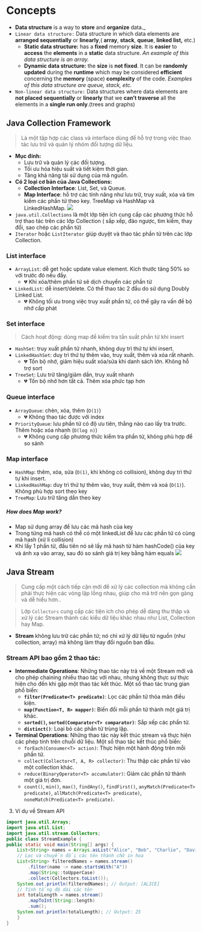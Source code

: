 # Concepts

-   **Data structure** is a way to **store** and **organize** data.\_
-   `Linear data structure:` Data structure in which data elements are **arranged sequentially** or **linearly**,(
    **array**, **stack**, **queue**, **linked list,** etc.)
    -   **Static data structure:** has a **fixed** memory **size**. It is **easier** to **access** the **elements** in a **static** data structure. _An example of this data structure is an array._
    -   **Dynamic data structure:** the **size** is **not fixed**. It can be **randomly updated** during the **runtime** which may be considered **efficient** concerning the **memory** (space) **complexity** of the code. _Examples of this data structure are queue, stack, etc._
-   `Non-linear data structure:` Data structures where data elements are **not placed sequentially** or **linearly** that we **can’t traverse** all the elements in a **single run only**.(trees and graphs)

## Java Collection Framework

> Là một tập hợp các class và interface dùng để hỗ trợ trong việc thao tác lưu trữ và quản lý nhóm đối tượng dữ liệu.

-   **Mục đính:**
    -   Lưu trữ và quản lý các đối tượng.
    -   Tối ưu hóa hiệu suất và tiết kiệm thời gian.
    -   Tăng khả năng tái sử dụng của mã nguồn.
-   **Có 2 loại cơ bản của Java Collections:**
    -   **Collection Interface**: List, Set, và Queue.
    -   **Map Interface**: hỗ trợ các tính năng như lưu trữ, truy xuất, xóa và tìm kiếm các phần tử theo key. TreeMap và HashMap và LinkedHashMap.
        <img src="https://miro.medium.com/v2/resize:fit:1400/format:webp/1*2hgLstie4gxpXUUzgAkGgg.png">
-   `java.util.Collections` là một lớp tiện ích cung cấp các phương thức hỗ trợ thao tác trên các lớp Collection ( sắp xếp, đảo ngược, tìm kiếm, thay đổi, sao chép các phần tử)
-   `Iterator` hoặc `ListIterator` giúp duyệt và thao tác phần tử trên các lớp Collection.

### List interface

-   `ArrayList`: dễ get hoặc update value element. Kích thước tăng 50% so với trước đó nếu đầy.
    -   💔 Khi xóa/thêm phần tử sẽ dịch chuyển các phần tử
-   `LinkedList`: dễ insert/delete. Có thể thao tác 2 đầu do sử dụng Doubly Linked List.
    -   💔 Không tối ưu trong việc truy xuất phần tử, có thể gây ra vấn đề bộ nhớ cấp phát

### Set interface

> Cách hoạt động: dùng map để kiểm tra tần suất phần tử khi insert

-   `HashSet`: truy xuất phần tử nhanh, không duy trì thứ tự khi insert.
-   `LinkedHashSet`: duy trì thứ tự thêm vào, truy xuất, thêm và xóa rất nhanh.
    -   💔 Tốn bộ nhớ, giảm hiệu suất xóa/sửa khi danh sách lớn. Không hỗ trợ sort
-   `TreeSet`: Lưu trữ tăng/giảm dần, truy xuất nhanh
    -   💔 Tốn bộ nhớ hơn tất cả. Thêm xóa phức tạp hơn

### Queue interface

-   `ArrayQueue`: chèn, xóa, thêm (`O(1)`)
    -   💔 Không thao tác được với index
-   `PriorityQueue`: lưu phần tử có độ ưu tiên, thằng nào cao lấy tra trước. Thêm hoặc xóa nhanh (`O(log n)`)
    -   💔 Không cung cấp phương thức kiểm tra phần tử, không phù hợp để so sánh

### Map interface

-   `HashMap`: thêm, xóa, sửa (`O(1)`, khi không có collision), không duy trì thứ tự khi insert.
-   `LinkedHashMap`: duy trì thứ tự thêm vào, truy xuất, thêm và xoá (`O(1)`). Không phù hợp sort theo key
-   `TreeMap`: Lưu trữ tăng dần theo key

##### How does Map work?

-   Map sử dụng array để lưu các mã hash của key
-   Trong từng mã hash có thể có một linkedList để lưu các phần tử có cùng mã hash (xử lí collision)
-   Khi lấy 1 phần tử, đầu tiên nó sẽ lấy mã hash từ hàm hashCode() của key và ánh xạ vào array, sau đó so sánh giá trị key bằng hàm equals
    <img src="https://topdev.vn/blog/wp-content/uploads/2024/03/lop-HashMap-trong-Java-4.png">

## Java Stream

> Cung cấp một cách tiếp cận mới để xử lý các collection mà không cần phải thực hiện các vòng lặp lồng nhau, giúp cho mã trở nên gọn gàng và dễ hiểu hơn..

> Lớp `Collectors` cung cấp các tiện ích cho phép dễ dàng thu thập và xử lý các Stream thành các kiểu dữ liệu khác nhau như List, Collection hay Map.

-   **Stream** không lưu trữ các phần tử; nó chỉ xử lý dữ liệu từ nguồn (như collection, array) mà không làm thay đổi nguồn ban đầu.

### Stream API bao gồm 2 thao tác:

-   **Intermediate Operations**: Những thao tác này trả về một Stream mới và cho phép chaining nhiều thao tác với nhau, nhưng không thực sự thực hiện cho đến khi gặp một thao tác kết thúc. Một số thao tác trung gian phổ biến:
    -   **`filter(Predicate<T> predicate)`**: Lọc các phần tử thỏa mãn điều kiện.
    -   **`map(Function<T, R> mapper)`**: Biến đổi mỗi phần tử thành một giá trị khác.
    -   **`sorted()`, `sorted(Comparator<T> comparator)`**: Sắp xếp các phần tử.
    -   **`distinct()`**: Loại bỏ các phần tử trùng lặp.
-   **Terminal Operations**: Những thao tác này kết thúc stream và thực hiện các phép tính trên chuỗi dữ liệu. Một số thao tác kết thúc phổ biến:
    -   `forEach(Consumer<T> action)`: Thực hiện một hành động trên mỗi phần tử.
    -   `collect(Collector<T, A, R> collector)`: Thu thập các phần tử vào một collection khác.
    -   `reduce(BinaryOperator<T> accumulator)`: Giảm các phần tử thành một giá trị đơn.
    -   `count()`, `min()`, `max()`, `findAny()`, `findFirst()`, `anyMatch(Predicate<T> predicate)`, `allMatch(Predicate<T> predicate)`, `noneMatch(Predicate<T> predicate)`.

3. Ví dụ về Stream API

```java
import java.util.Arrays;
import java.util.List;
import java.util.stream.Collectors;
public class StreamExample {
public static void main(String[] args) {
    List<String> names = Arrays.asList("Alice", "Bob", "Charlie", "David", "Edward");
    // Lọc và chuyển đổi các tên thành chữ in hoa
    List<String> filteredNames = names.stream()
        .filter(name -> name.startsWith("A"))
        .map(String::toUpperCase)
        .collect(Collectors.toList());
    System.out.println(filteredNames); // Output: [ALICE]
    // Tính tổng độ dài các tên
    int totalLength = names.stream()
        .mapToInt(String::length)
        .sum();
    System.out.println(totalLength); // Output: 25
    }
}
```
